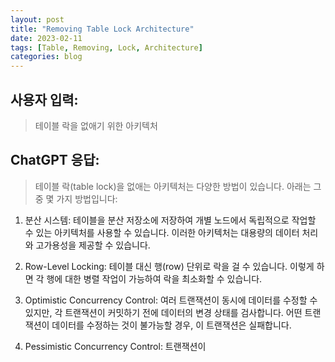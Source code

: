 ```yaml
---
layout: post
title: "Removing Table Lock Architecture"
date: 2023-02-11
tags: [Table, Removing, Lock, Architecture]
categories: blog
---
```


## 사용자 입력:
> 테이블 락을 없애기 위한 아키텍처

## ChatGPT 응답:
> 테이블 락(table lock)을 없애는 아키텍처는 다양한 방법이 있습니다. 아래는 그 중 몇 가지 방법입니다:

1. 분산 시스템: 테이블을 분산 저장소에 저장하여 개별 노드에서 독립적으로 작업할 수 있는 아키텍처를 사용할 수 있습니다. 이러한 아키텍처는 대용량의 데이터 처리와 고가용성을 제공할 수 있습니다.

2. Row-Level Locking: 테이블 대신 행(row) 단위로 락을 걸 수 있습니다. 이렇게 하면 각 행에 대한 병렬 작업이 가능하여 락을 최소화할 수 있습니다.

3. Optimistic Concurrency Control: 여러 트랜잭션이 동시에 데이터를 수정할 수 있지만, 각 트랜잭션이 커밋하기 전에 데이터의 변경 상태를 검사합니다. 어떤 트랜잭션이 데이터를 수정하는 것이 불가능할 경우, 이 트랜잭션은 실패합니다.

4. Pessimistic Concurrency Control: 트랜잭션이

